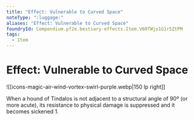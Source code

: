 ```yaml
---
title: "Effect: Vulnerable to Curved Space"
noteType: ":luggage:"
aliases: "Effect: Vulnerable to Curved Space"
foundryId: Compendium.pf2e.bestiary-effects.Item.V60TWjo1G1r5ZtPM
tags:
  - Item
---
```


# Effect: Vulnerable to Curved Space
![[icons-magic-air-wind-vortex-swirl-purple.webp|150 lp right]]

When a hound of Tindalos is not adjacent to a structural angle of 90º (or more acute), its resistance to physical damage is suppressed and it becomes sickened 1.
